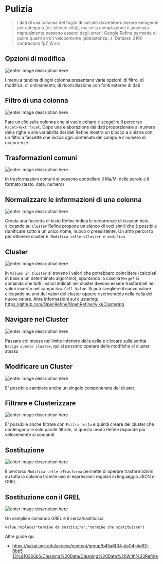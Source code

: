 # Pulizia

> I dati di una colonna del foglio di calcolo dovrebbero essere omogenei per categoria (es: elenco città), ma se la compilazione è avvenuta manualmente possono esserci degli errori: Google Refine permette di pulire questi errori velocemente (abbastanza...). 
Dataset: 0100 contractors fp7 W.xls


## Opzioni di modifica
![enter image description here][1]

I menu a tendina di ogni colonna presentano varie opzioni: di filtro, di modifica, di ordinamento, di riconciliazione con fonti esterne di dati
## Filtro di una colonna
![enter image description here][2]

Fare un clic sulla colonna che si vuole editare e scegelire il percorso `Facet>Text facet`. Dopo una elaborazione dei dati proporzionale al numero delle righe e alla variabilità dei dati Refine mostra un blocco a sinistra con un filtro a faccette che indica ogni contenuto del campo e il numero di occorrenze.
## Trasformazioni comuni
![enter image description here][3]

In trasformazioni comuni si possono controllare il Ma/Mi delle parole e il formato (testo, data, numero)
## Normalizzare le informazioni di una colonna
![enter image description here][4]

Creata una faccetta di testo Refine indica le occorrenze di ciascun dato, cliccando su `Cluster` Refine propone un elenco di voci simili che è possibile riunificare sotto a un unico nome, nuovo o preesistente. Un altro percorso per ottenere cluster è: `Modifica celle->Cluster e modifica`
## Cluster
![enter image description here][5]

In `Values in Cluster` si trovano i valori che potrebbero coincidere (calcolati in base a un determinato algoritmo), spuntando la casella `Merge?` si comanda che tutti i valori indicati nel cluster devono essere trasformati nel valori inserito nel campo `New Cell Value`. Si può scegliere il nuovo valore cliccando su uno dei valori del cluster oppure riscrivendolo nella cella del nuovo valore. Altre informazioni sul clustering:
https://github.com/OpenRefine/OpenRefine/wiki/Clustering
## Navigare nel Cluster
![enter image description here][6]

Passare col mouse nel limite inferiore della cella e cliccare sulla scritta `Naviga questo cluster`, qui si possono operare delle modfiche al cluster stesso
## Modificare un Cluster
![enter image description here][7]

E' possibile cambiare anche un singolo componenete del cluster.
## Filtrare e Clusterizzare
![enter image description here][8]

E' possibile anche filtrare con `Filtro testo` e quindi creare dei cluster che contengono le sole parole filtrate, in questo modo Refine risponde più velocemente ai comandi.
## Sostituzione
![enter image description here][9]

Il percorso `Modifica celle->Trasforma` permette di operare trasformazioni su tutta la colonna tramite uso di espressioni regolari in linguaggio JSON o GREL.
## Sostituzione con il GREL
![enter image description here][10]

Un semplice comando GREL è il cerca/sostituisci:

    value.replace("termine da sostituire","termine che sostituisce")

Altre guide qui:
- https://sakai.unc.edu/access/content/group/b45a6f34-de04-4e63-8bb5-131c910306b5/Cleaning%20Data/Cleaning%20Data%20With%20Refine


  [1]: images/Pulizia/media_1390325279287.png
  [2]: images/Pulizia/Schermata_2012-12-17_alle_10.16.32.png
  [3]: images/Pulizia/media_1390325328235.png
  [4]: images/Pulizia/media_1355736343087.png
  [5]: images/Pulizia/media_1390325377203.png
  [6]: images/Pulizia/media_1390325436998.png
  [7]: images/Pulizia/media_1390325462400.png
  [8]: images/Pulizia/media_1390470187522_lg.png
  [9]: images/Pulizia/media_1390325484001.png
  [10]: images/Pulizia/media_1390325500930.png